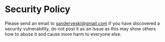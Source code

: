# Security Policy

Please send an email to sanderveski@gmail.com if you have discovered a security vulnerability, do not post it as an Issue as this may show others how to abuse it and cause more harm to everyone else.
